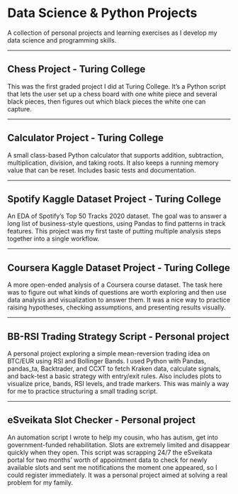 # Data Science & Python Projects

A collection of personal projects and learning exercises as I develop my data science and programming skills. 

---

## Chess Project - Turing College
This was the first graded project I did at Turing College. 
It’s a Python script that lets the user set up a chess board with one white piece and several black pieces, then figures out which black pieces the white one can capture. 

---

## Calculator Project - Turing College
A small class-based Python calculator that supports addition, subtraction, multiplication, division, and taking roots. 
It also keeps a running memory value that can be reset. 
Includes basic tests and documentation. 

---

## Spotify Kaggle Dataset Project - Turing College
An EDA of Spotify’s Top 50 Tracks 2020 dataset. 
The goal was to answer a long list of business-style questions, using Pandas to find patterns in track features. 
This project was my first taste of putting multiple analysis steps together into a single workflow.

---

## Coursera Kaggle Dataset Project - Turing College
A more open-ended analysis of a Coursera course dataset. 
The task here was to figure out what kinds of questions are worth exploring and then use data analysis and visualization to answer them. 
It was a nice way to practice raising hypotheses, checking assumptions, and presenting results visually.

---

## BB-RSI Trading Strategy Script - Personal project
A personal project exploring a simple mean-reversion trading idea on BTC/EUR using RSI and Bollinger Bands.
I used Python with Pandas, pandas_ta, Backtrader, and CCXT to fetch Kraken data, calculate signals, and back-test a basic strategy with entry/exit rules.
Also includes plots to visualize price, bands, RSI levels, and trade markers.
This was mainly a way for me to practice structuring a small trading script.

---

## eSveikata Slot Checker - Personal project
An automation script I wrote to help my cousin, who has autism, get into government-funded rehabilitation. 
Slots are extremely limited and disappear quickly when they open. 
This script was scrapping 24/7 the eSveikata portal for two months’ worth of appointment data to check for newly available slots and sent me notifications the moment one appeared, so I could register immediately. 
It was a personal project aimed at solving a real problem for my family.
